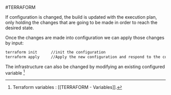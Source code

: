 #TERRAFORM 

If configuration is changed, the build is updated with the execution plan, only holding the changes that are going to be made in order to reach the desired state. 

Once the changes are made into configuration we can apply those changes by input: 

```bash
terraform init      //init the configuration
terraform apply     //Apply the new configuration and respond to the confirmation
```


The infrastructure can also be changed by modifying an existing configured variable [^1]



[^1]: Terraform variables : [[TERRAFORM - Variables]]. 
